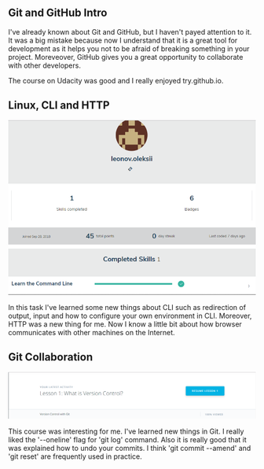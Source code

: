 ## Git and GitHub Intro 

I've already known about Git and GitHub, but I haven't payed attention to it. It was a big mistake because now I understand that it is a great tool for development as it helps you not to be afraid of breaking something in your project. Moreveover, GitHub gives you a great opportunity to collaborate with other developers.

The course on Udacity was good and I really enjoyed try.github.io.

## Linux, CLI and HTTP

![screenshot](task_linux_cli/Screenshot_1.png)

In this task I've learned some new things about CLI such as redirection of output, input and how to configure your own environment in CLI. Moreover, HTTP was a new thing for me. Now I know a little bit about how browser communicates with other machines on the Internet.

## Git Collaboration

![screenshot](task_git_collaboration/Screenshot_1.png)

This course was interesting for me. I've learned new things in Git. I really liked the '--oneline' flag for 'git log' command. Also it is really good that it was explained how to undo your commits. I think 'git commit --amend' and 'git reset' are frequently used in practice.